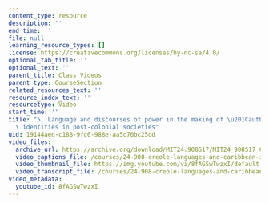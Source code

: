 ```yaml
---
content_type: resource
description: ''
end_time: ''
file: null
learning_resource_types: []
license: https://creativecommons.org/licenses/by-nc-sa/4.0/
optional_tab_title: ''
optional_text: ''
parent_title: Class Videos
parent_type: CourseSection
related_resources_text: ''
resource_index_text: ''
resourcetype: Video
start_time: ''
title: "5. Language and discourses of power in the making of \u201Cauthentic\u201D\
  \ identities in post-colonial societies"
uid: 19144aed-c188-9fc6-988e-aa5c70bc25dd
video_files:
  archive_url: https://archive.org/download/MIT24.908S17/MIT24_908S17_Creole_Chapter_05_Language_300k.mp4
  video_captions_file: /courses/24-908-creole-languages-and-caribbean-identities-spring-2017/b4a7c02e973a59909c8d5c90c989ed32_8fAGSwTwzxI.vtt
  video_thumbnail_file: https://img.youtube.com/vi/8fAGSwTwzxI/default.jpg
  video_transcript_file: /courses/24-908-creole-languages-and-caribbean-identities-spring-2017/e26f72e45802ad4c16297f5c2a9d1bbf_8fAGSwTwzxI.pdf
video_metadata:
  youtube_id: 8fAGSwTwzxI
---
```

